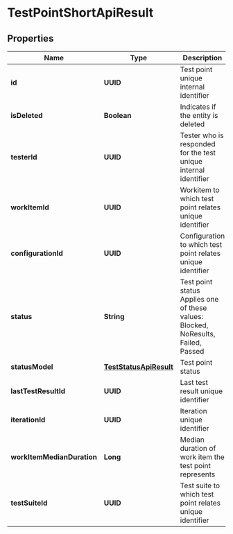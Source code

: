 

# TestPointShortApiResult


## Properties

| Name | Type | Description | Notes |
|------------ | ------------- | ------------- | -------------|
|**id** | **UUID** | Test point unique internal identifier |  |
|**isDeleted** | **Boolean** | Indicates if the entity is deleted |  |
|**testerId** | **UUID** | Tester who is responded for the test unique internal identifier |  [optional] |
|**workItemId** | **UUID** | Workitem to which test point relates unique identifier |  [optional] |
|**configurationId** | **UUID** | Configuration to which test point relates unique identifier |  [optional] |
|**status** | **String** | Test point status  Applies one of these values: Blocked, NoResults, Failed, Passed |  [optional] |
|**statusModel** | [**TestStatusApiResult**](TestStatusApiResult.md) | Test point status |  |
|**lastTestResultId** | **UUID** | Last test result unique identifier |  [optional] |
|**iterationId** | **UUID** | Iteration unique identifier |  |
|**workItemMedianDuration** | **Long** | Median duration of work item the test point represents |  [optional] |
|**testSuiteId** | **UUID** | Test suite to which test point relates unique identifier |  |



